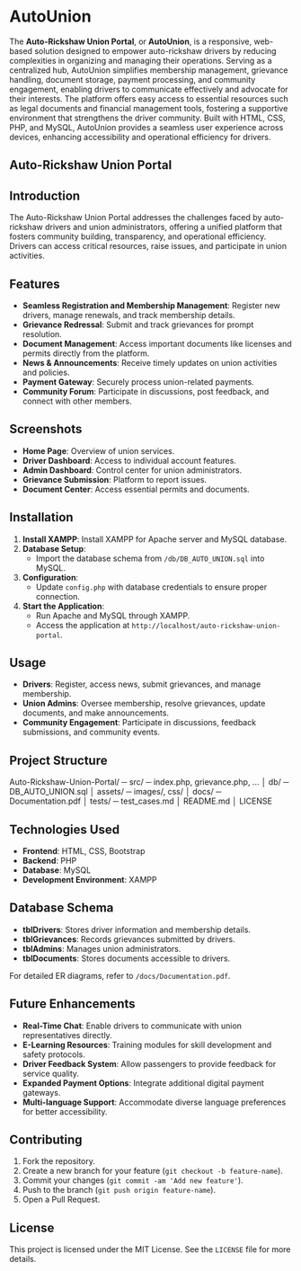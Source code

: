 # AutoUnion
The **Auto-Rickshaw Union Portal**, or **AutoUnion**, is a responsive, web-based solution designed to empower auto-rickshaw drivers by reducing complexities in organizing and managing their operations. Serving as a centralized hub, AutoUnion simplifies membership management, grievance handling, document storage, payment processing, and community engagement, enabling drivers to communicate effectively and advocate for their interests. The platform offers easy access to essential resources such as legal documents and financial management tools, fostering a supportive environment that strengthens the driver community. Built with HTML, CSS, PHP, and MySQL, AutoUnion provides a seamless user experience across devices, enhancing accessibility and operational efficiency for drivers.

## Auto-Rickshaw Union Portal
## Introduction
The Auto-Rickshaw Union Portal addresses the challenges faced by auto-rickshaw drivers and union administrators, offering a unified platform that fosters community building, transparency, and operational efficiency. Drivers can access critical resources, raise issues, and participate in union activities.

## Features

- **Seamless Registration and Membership Management**: Register new drivers, manage renewals, and track membership details.
- **Grievance Redressal**: Submit and track grievances for prompt resolution.
- **Document Management**: Access important documents like licenses and permits directly from the platform.
- **News & Announcements**: Receive timely updates on union activities and policies.
- **Payment Gateway**: Securely process union-related payments.
- **Community Forum**: Participate in discussions, post feedback, and connect with other members.

## Screenshots

- **Home Page**: Overview of union services.
- **Driver Dashboard**: Access to individual account features.
- **Admin Dashboard**: Control center for union administrators.
- **Grievance Submission**: Platform to report issues.
- **Document Center**: Access essential permits and documents.

## Installation

1. **Install XAMPP**: Install XAMPP for Apache server and MySQL database.
2. **Database Setup**:
   - Import the database schema from `/db/DB_AUTO_UNION.sql` into MySQL.
3. **Configuration**:
   - Update `config.php` with database credentials to ensure proper connection.
4. **Start the Application**:
   - Run Apache and MySQL through XAMPP.
   - Access the application at `http://localhost/auto-rickshaw-union-portal`.

## Usage

- **Drivers**: Register, access news, submit grievances, and manage membership.
- **Union Admins**: Oversee membership, resolve grievances, update documents, and make announcements.
- **Community Engagement**: Participate in discussions, feedback submissions, and community events.

## Project Structure

Auto-Rickshaw-Union-Portal/ ─ src/ ─ index.php, grievance.php, ... 
│ db/ ─ DB_AUTO_UNION.sql │ assets/ ─ images/, css/ │
docs/ ─ Documentation.pdf │ tests/ ─ test_cases.md │ README.md │ LICENSE

## Technologies Used

- **Frontend**: HTML, CSS, Bootstrap
- **Backend**: PHP
- **Database**: MySQL
- **Development Environment**: XAMPP

## Database Schema

- **tblDrivers**: Stores driver information and membership details.
- **tblGrievances**: Records grievances submitted by drivers.
- **tblAdmins**: Manages union administrators.
- **tblDocuments**: Stores documents accessible to drivers.

For detailed ER diagrams, refer to `/docs/Documentation.pdf`.

## Future Enhancements

- **Real-Time Chat**: Enable drivers to communicate with union representatives directly.
- **E-Learning Resources**: Training modules for skill development and safety protocols.
- **Driver Feedback System**: Allow passengers to provide feedback for service quality.
- **Expanded Payment Options**: Integrate additional digital payment gateways.
- **Multi-language Support**: Accommodate diverse language preferences for better accessibility.

## Contributing

1. Fork the repository.
2. Create a new branch for your feature (`git checkout -b feature-name`).
3. Commit your changes (`git commit -am 'Add new feature'`).
4. Push to the branch (`git push origin feature-name`).
5. Open a Pull Request.

## License

This project is licensed under the MIT License. See the `LICENSE` file for more details.
